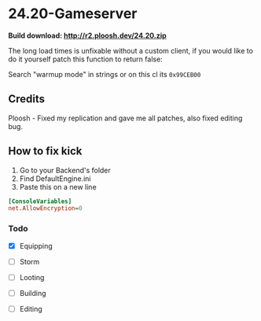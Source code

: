 # 24.20-Gameserver

**Build download: http://r2.ploosh.dev/24.20.zip**

The long load times is unfixable without a custom client, if you would like to do it yourself patch this function to return false:

Search "warmup mode" in strings or on this cl its `0x99CEB00`

## Credits
Ploosh - Fixed my replication and gave me all patches, also fixed editing bug.

## How to fix kick

1. Go to your Backend's folder
2. Find DefaultEngine.ini
3. Paste this on a new line
```ini
[ConsoleVariables]
net.AllowEncryption=0
```

### Todo
- [x] Equipping
- [ ] Storm
- [ ] Looting
- [ ] Building
- [ ] Editing


